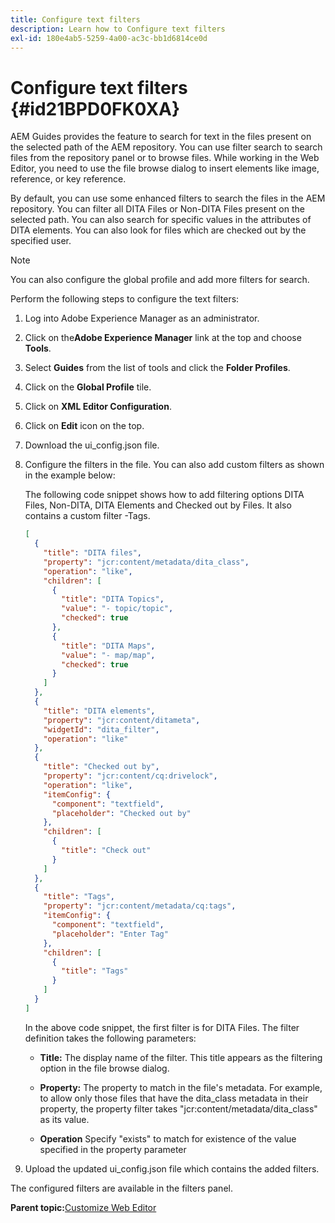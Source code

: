 ```yaml
---
title: Configure text filters
description: Learn how to Configure text filters
exl-id: 180e4ab5-5259-4a00-ac3c-bb1d6814ce0d
---
```

# Configure text filters {#id21BPD0FK0XA}

AEM Guides provides the feature to search for text in the files present on the selected path of the AEM repository. You can use filter search to search files from the repository panel or to browse files. While working in the Web Editor, you need to use the file browse dialog to insert elements like image, reference, or key reference.

By default, you can use some enhanced filters to search the files in the AEM repository. You can filter all DITA Files or Non-DITA Files present on the selected path. You can also search for specific values in the attributes of DITA elements. You can also look for files which are checked out by the specified user.

>[!NOTE]
>
> You can also configure the global profile and add more filters for search.

Perform the following steps to configure the text filters:

1.  Log into Adobe Experience Manager as an administrator.
1.  Click on the**Adobe Experience Manager** link at the top and choose **Tools**.
1.  Select **Guides** from the list of tools and click the **Folder Profiles**.
1.  Click on the **Global Profile** tile.
1.  Click on **XML Editor Configuration**.
1.  Click on **Edit** icon on the top.
1.  Download the ui\_config.json file.
1.  Configure the filters in the file. You can also add custom filters as shown in the example below:

    The following code snippet shows how to add filtering options DITA Files, Non-DITA, DITA Elements and Checked out by Files. It also contains a custom filter -Tags.

    ```json
    [
      {
        "title": "DITA files",
        "property": "jcr:content/metadata/dita_class",
        "operation": "like",
        "children": [
          {
            "title": "DITA Topics",
            "value": "- topic/topic",
            "checked": true
          },
          {
            "title": "DITA Maps",
            "value": "- map/map",
            "checked": true
          }
        ]
      },
      {
        "title": "DITA elements",
        "property": "jcr:content/ditameta",
        "widgetId": "dita_filter",
        "operation": "like"
      },
      {
        "title": "Checked out by",
        "property": "jcr:content/cq:drivelock",
        "operation": "like",
        "itemConfig": {
          "component": "textfield",
          "placeholder": "Checked out by"
        },
        "children": [
          {
            "title": "Check out"
          }
        ]
      },
      {
        "title": "Tags",
        "property": "jcr:content/metadata/cq:tags",
        "itemConfig": {
          "component": "textfield",
          "placeholder": "Enter Tag"
        },
        "children": [
          {
            "title": "Tags"
          }
        ]
      }
    ]
    ```

    In the above code snippet, the first filter is for DITA Files. The filter definition takes the following parameters:

    - **Title:** The display name of the filter. This title appears as the filtering option in the file browse dialog.

    - **Property:** The property to match in the file's metadata. For example, to allow only those files that have the dita\_class metadata in their property, the property filter takes "jcr:content/metadata/dita\_class" as its value.

    - **Operation** Specify "exists" to match for existence of the value specified in the property parameter

1.  Upload the updated ui\_config.json file which contains the added filters.

The configured filters are available in the filters panel.

**Parent topic:**[Customize Web Editor](conf-web-editor.md)
